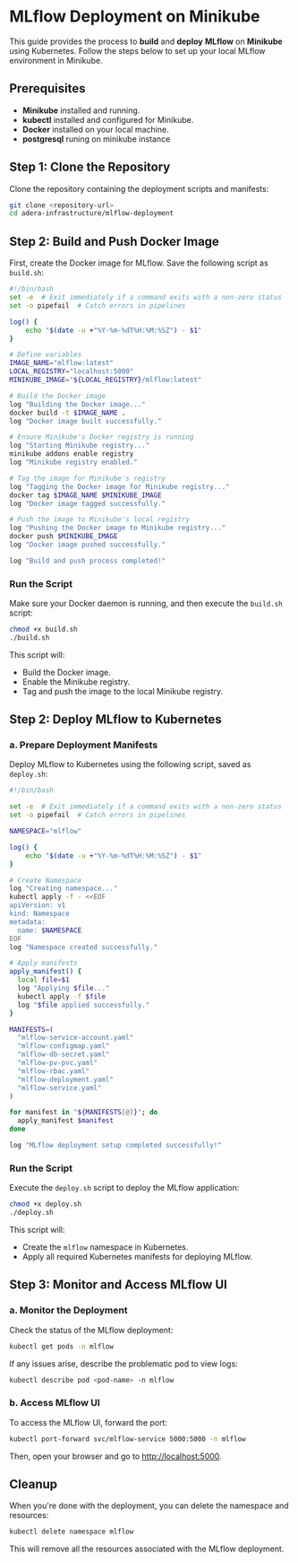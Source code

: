 # MLflow Deployment on Minikube

This guide provides the process to **build** and **deploy** **MLflow** on **Minikube** using Kubernetes. Follow the steps below to set up your local MLflow environment in Minikube.

## Prerequisites

- **Minikube** installed and running.
- **kubectl** installed and configured for Minikube.
- **Docker** installed on your local machine.
- **postgresql** runing on minikube instance 

## Step 1: Clone the Repository

Clone the repository containing the deployment scripts and manifests:
```bash
git clone <repository-url>
cd adera-infrastructure/mlflow-deployment
```
## Step 2: Build and Push Docker Image

First, create the Docker image for MLflow. Save the following script as `build.sh`:

```bash
#!/bin/bash
set -e  # Exit immediately if a command exits with a non-zero status
set -o pipefail  # Catch errors in pipelines

log() {
    echo "$(date -u +"%Y-%m-%dT%H:%M:%SZ") - $1"
}

# Define variables
IMAGE_NAME="mlflow:latest"
LOCAL_REGISTRY="localhost:5000"
MINIKUBE_IMAGE="${LOCAL_REGISTRY}/mlflow:latest"

# Build the Docker image
log "Building the Docker image..."
docker build -t $IMAGE_NAME .
log "Docker image built successfully."

# Ensure Minikube's Docker registry is running
log "Starting Minikube registry..."
minikube addons enable registry
log "Minikube registry enabled."

# Tag the image for Minikube's registry
log "Tagging the Docker image for Minikube registry..."
docker tag $IMAGE_NAME $MINIKUBE_IMAGE
log "Docker image tagged successfully."

# Push the image to Minikube's local registry
log "Pushing the Docker image to Minikube registry..."
docker push $MINIKUBE_IMAGE
log "Docker image pushed successfully."

log "Build and push process completed!"
```

### Run the Script

Make sure your Docker daemon is running, and then execute the `build.sh` script:

```bash
chmod +x build.sh
./build.sh
```

This script will:

- Build the Docker image.
- Enable the Minikube registry.
- Tag and push the image to the local Minikube registry.

## Step 2: Deploy MLflow to Kubernetes

### a. Prepare Deployment Manifests

Deploy MLflow to Kubernetes using the following script, saved as `deploy.sh`:

```bash
#!/bin/bash

set -e  # Exit immediately if a command exits with a non-zero status
set -o pipefail  # Catch errors in pipelines

NAMESPACE="mlflow"

log() {
    echo "$(date -u +"%Y-%m-%dT%H:%M:%SZ") - $1"
}

# Create Namespace
log "Creating namespace..."
kubectl apply -f - <<EOF
apiVersion: v1
kind: Namespace
metadata:
  name: $NAMESPACE
EOF
log "Namespace created successfully."

# Apply manifests
apply_manifest() {
  local file=$1
  log "Applying $file..."
  kubectl apply -f $file
  log "$file applied successfully."
}

MANIFESTS=(
  "mlflow-service-account.yaml"
  "mlflow-configmap.yaml"
  "mlflow-db-secret.yaml"
  "mlflow-pv-pvc.yaml"
  "mlflow-rbac.yaml"
  "mlflow-deployment.yaml"
  "mlflow-service.yaml"
)

for manifest in "${MANIFESTS[@]}"; do
  apply_manifest $manifest
done

log "MLflow deployment setup completed successfully!"
```

### Run the Script

Execute the `deploy.sh` script to deploy the MLflow application:

```bash
chmod +x deploy.sh
./deploy.sh
```

This script will:

- Create the `mlflow` namespace in Kubernetes.
- Apply all required Kubernetes manifests for deploying MLflow.

## Step 3: Monitor and Access MLflow UI

### a. Monitor the Deployment

Check the status of the MLflow deployment:

```bash
kubectl get pods -n mlflow
```

If any issues arise, describe the problematic pod to view logs:

```bash
kubectl describe pod <pod-name> -n mlflow
```

### b. Access MLflow UI

To access the MLflow UI, forward the port:

```bash
kubectl port-forward svc/mlflow-service 5000:5000 -n mlflow
```

Then, open your browser and go to [http://localhost:5000](http://localhost:5000).

## Cleanup

When you're done with the deployment, you can delete the namespace and resources:

```bash
kubectl delete namespace mlflow
```

This will remove all the resources associated with the MLflow deployment.
